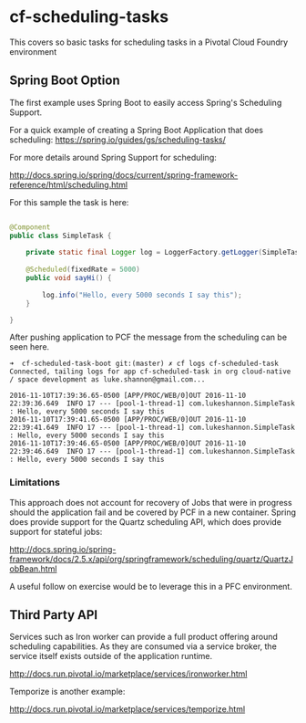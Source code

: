# cf-scheduling-tasks
This covers so basic tasks for scheduling tasks in a Pivotal Cloud Foundry environment

## Spring Boot Option

The first example uses Spring Boot to easily access Spring's Scheduling Support.

For a quick example of creating a Spring Boot Application that does scheduling:
https://spring.io/guides/gs/scheduling-tasks/

For more details around Spring Support for scheduling:

http://docs.spring.io/spring/docs/current/spring-framework-reference/html/scheduling.html

For this sample the task is here:

```java

@Component
public class SimpleTask {
	
	private static final Logger log = LoggerFactory.getLogger(SimpleTask.class);
	
	@Scheduled(fixedRate = 5000)
    public void sayHi() {
		
        log.info("Hello, every 5000 seconds I say this");
    }

}

```

After pushing application to PCF the message from the scheduling can be seen here.

```shell
➜  cf-scheduled-task-boot git:(master) ✗ cf logs cf-scheduled-task
Connected, tailing logs for app cf-scheduled-task in org cloud-native / space development as luke.shannon@gmail.com...

2016-11-10T17:39:36.65-0500 [APP/PROC/WEB/0]OUT 2016-11-10 22:39:36.649  INFO 17 --- [pool-1-thread-1] com.lukeshannon.SimpleTask               : Hello, every 5000 seconds I say this
2016-11-10T17:39:41.65-0500 [APP/PROC/WEB/0]OUT 2016-11-10 22:39:41.649  INFO 17 --- [pool-1-thread-1] com.lukeshannon.SimpleTask               : Hello, every 5000 seconds I say this
2016-11-10T17:39:46.65-0500 [APP/PROC/WEB/0]OUT 2016-11-10 22:39:46.649  INFO 17 --- [pool-1-thread-1] com.lukeshannon.SimpleTask               : Hello, every 5000 seconds I say this
```
### Limitations

This approach does not account for recovery of Jobs that were in progress should the application fail and be covered by PCF in a new container. Spring does provide support for the Quartz scheduling API, which does provide support for stateful jobs:

http://docs.spring.io/spring-framework/docs/2.5.x/api/org/springframework/scheduling/quartz/QuartzJobBean.html

A useful follow on exercise would be to leverage this in a PFC environment.

## Third Party API

Services such as Iron worker can provide a full product offering around scheduling capabilities. As they are consumed via a service broker, the service itself exists outside of the application runtime.

http://docs.run.pivotal.io/marketplace/services/ironworker.html

Temporize is another example:

http://docs.run.pivotal.io/marketplace/services/temporize.html

